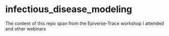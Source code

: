 # infectious_disease_modeling
 The content of this repo span from the Epiverse-Trace workshop I attended and other webinars
